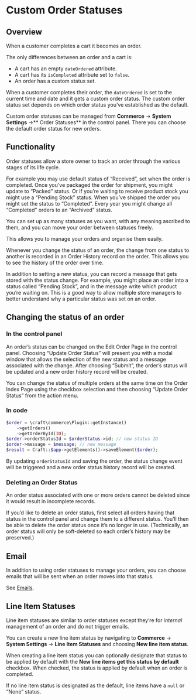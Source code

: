 # Custom Order Statuses

## Overview

When a customer completes a cart it becomes an order.

The only differences between an order and a cart is:

- A cart has an empty `dateOrdered` attribute.
- A cart has its `isCompleted` attribute set to `false`.
- An order has a custom status set.

When a customer completes their order, the `dateOrdered` is set to the current time and date and it gets a custom order status. The custom order status set depends on which order status you’ve established as the default.

Custom order statuses can be managed from **Commerce** → **System Settings** →** Order Statuses** in the control panel. There you can choose the default order status for new orders.

## Functionality

Order statuses allow a store owner to track an order through the various stages of its life cycle.

For example you may use default status of “Received”, set when the order is completed. Once you’ve packaged the order for shipment, you might update to “Packed” status. Or if you’re waiting to receive product stock you might use a “Pending Stock” status. When you’ve shipped the order you might set the status to “Completed”. Every year you might change all “Completed” orders to an “Archived” status.

You can set up as many statuses as you want, with any meaning ascribed to them, and you can move your order between statuses freely.

This allows you to manage your orders and organise them easily.

Whenever you change the status of an order, the change from one status to another is recorded in an Order History record on the order. This allows you to see the history of the order over time.

In addition to setting a new status, you can record a message that gets stored with the status change. For example, you might place an order into a status called “Pending Stock”, and in the message write which product you’re waiting on. This is a good way to allow multiple store managers to better understand why a particular status was set on an order.

## Changing the status of an order

### In the control panel

An order’s status can be changed on the Edit Order Page in the control panel. Choosing “Update Order Status” will present you with a modal window that allows the selection of the new status and a message associated with the change. After choosing “Submit”, the order’s status will be updated and a new order history record will be created.

You can change the status of multiple orders at the same time on the Order Index Page using the checkbox selection and then choosing “Update Order Status” from the action menu.

### In code

```php
$order = \craft\commerce\Plugin::getInstance()
    ->getOrders()
    ->getOrderById(ID);
$order->orderStatusId = $orderStatus->id; // new status ID
$order->message = $message; // new message
$result = Craft::$app->getElements()->saveElement($order);
```

By updating `orderStatusId` and saving the order, the status change event will be triggered and a new order status history record will be created.

### Deleting an Order Status

An order status associated with one or more orders cannot be deleted since it would result in incomplete records.

If you’d like to delete an order status, first select all orders having that status in the control panel and change them to a different status. You’ll then be able to delete the order status once it’s no longer in use. (Technically, an order status will only be soft-deleted so each order’s history may be preserved.)

## Email

In addition to using order statuses to manage your orders, you can choose emails that will be sent when an order moves into that status.

See [Emails](emails.md).

## Line Item Statuses

Line item statuses are similar to order statuses except they’re for *internal* management of an order and do not trigger emails.

You can create a new line item status by navigating to **Commerce** → **System Settings** → **Line Item Statuses** and choosing **New line item status**.

When creating a line item status you can optionally designate that status to be applied by default with the **New line items get this status by default** checkbox. When checked, the status is applied by default when an order is completed.

If no line item status is designated as the default, line items have a `null` or “None” status.